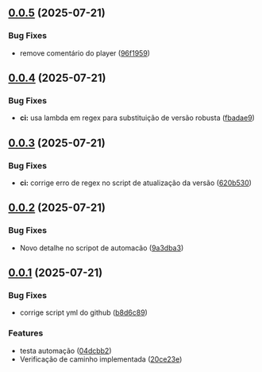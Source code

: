 ## [0.0.5](https://github.com/Fredericodgv/JEDcircuitos/compare/v0.0.4...v0.0.5) (2025-07-21)


### Bug Fixes

* remove comentário do player ([96f1959](https://github.com/Fredericodgv/JEDcircuitos/commit/96f1959d9ab9ccf68315dc9bae9ae982b7dc2203))



## [0.0.4](https://github.com/Fredericodgv/JEDcircuitos/compare/v0.0.3...v0.0.4) (2025-07-21)


### Bug Fixes

* **ci:** usa lambda em regex para substituição de versão robusta ([fbadae9](https://github.com/Fredericodgv/JEDcircuitos/commit/fbadae9d085b7c1eae4bb166caa352ad2de6d420))



## [0.0.3](https://github.com/Fredericodgv/JEDcircuitos/compare/v0.0.2...v0.0.3) (2025-07-21)


### Bug Fixes

* **ci:** corrige erro de regex no script de atualização da versão ([620b530](https://github.com/Fredericodgv/JEDcircuitos/commit/620b530b505aa595136bfef2fcd55e0d522ab5ed))



## [0.0.2](https://github.com/Fredericodgv/JEDcircuitos/compare/v0.0.1...v0.0.2) (2025-07-21)


### Bug Fixes

* Novo detalhe no scripot de automacão ([9a3dba3](https://github.com/Fredericodgv/JEDcircuitos/commit/9a3dba3560e931158dc39a67d78f35569cc805be))



## [0.0.1](https://github.com/Fredericodgv/JEDcircuitos/compare/20ce23ee7c41a1424d7f91579c07e16c3bde7860...v0.0.1) (2025-07-21)


### Bug Fixes

* corrige script yml do github ([b8d6c89](https://github.com/Fredericodgv/JEDcircuitos/commit/b8d6c8913a22208a7fa653ce4d7d2c5e11d12ea0))


### Features

* testa automação ([04dcbb2](https://github.com/Fredericodgv/JEDcircuitos/commit/04dcbb2fbd9e1c268158b05e5cdd9d821711f532))
* Verificação de caminho implementada ([20ce23e](https://github.com/Fredericodgv/JEDcircuitos/commit/20ce23ee7c41a1424d7f91579c07e16c3bde7860))



